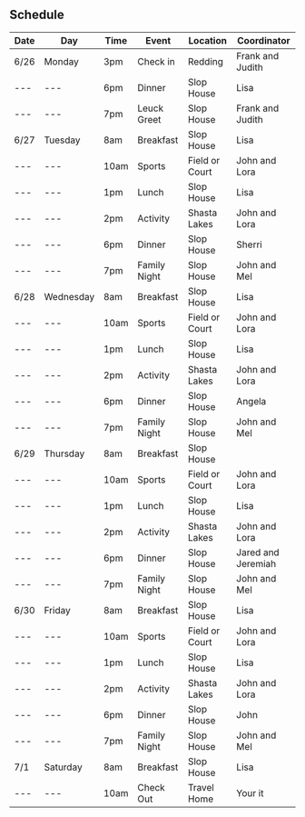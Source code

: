 ## Schedule

| Date | Day | Time | Event | Location | Coordinator |
| --- | --- | --- | --- | --- | --- |
| 6/26 | Monday | 3pm | Check in | Redding | Frank and Judith |
| --- | --- | 6pm | Dinner | Slop House | Lisa |
| --- | --- | 7pm | Leuck Greet | Slop House | Frank and Judith |
| 6/27 | Tuesday | 8am | Breakfast | Slop House | Lisa |
| --- | --- | 10am | Sports | Field or Court | John and Lora |
| --- | --- | 1pm | Lunch | Slop House | Lisa |
| --- | --- | 2pm | Activity | Shasta Lakes | John and Lora |
| --- | --- | 6pm | Dinner | Slop House | Sherri |
| --- | --- | 7pm | Family Night | Slop House | John and Mel |
| 6/28 | Wednesday | 8am | Breakfast | Slop House | Lisa |
| --- | --- | 10am | Sports | Field or Court | John and Lora |
| --- | --- | 1pm | Lunch | Slop House | Lisa |
| --- | --- | 2pm | Activity | Shasta Lakes | John and Lora |
| --- | --- | 6pm | Dinner | Slop House | Angela |
| --- | --- | 7pm | Family Night | Slop House | John and Mel |
| 6/29 | Thursday | 8am | Breakfast | Slop House | |
| --- | --- | 10am | Sports | Field or Court | John and Lora |
| --- | --- | 1pm | Lunch | Slop House | Lisa |
| --- | --- | 2pm | Activity | Shasta Lakes | John and Lora |
| --- | --- | 6pm | Dinner | Slop House | Jared and Jeremiah |
| --- | --- | 7pm | Family Night | Slop House | John and Mel |
| 6/30 | Friday | 8am | Breakfast | Slop House | Lisa |
| --- | --- | 10am | Sports | Field or Court | John and Lora |
| --- | --- | 1pm | Lunch | Slop House | Lisa |
| --- | --- | 2pm | Activity | Shasta Lakes | John and Lora|
| --- | --- | 6pm | Dinner | Slop House | John |
| --- | --- | 7pm | Family Night | Slop House |John and Mel |
| 7/1 | Saturday | 8am | Breakfast | Slop House | Lisa |
| --- | --- | 10am | Check Out | Travel Home | Your it |


